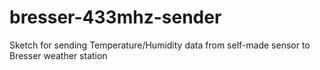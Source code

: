 # bresser-433mhz-sender
Sketch for sending Temperature/Humidity data from self-made sensor to Bresser weather station
